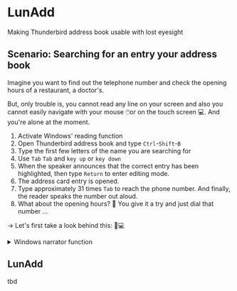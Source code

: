 # LunAdd
Making Thunderbird address book usable with lost eyesight

## Scenario: Searching for an entry your address book
Imagine you want to find out the telephone number and check the opening hours of a restaurant, a doctor's.

But, only trouble is, you cannot read any line on your screen and also you cannot easily navigate with your mouse 🖱️or on the touch screen 💻.
And you're alone at the moment.

1. Activate Windows' reading function
2. Open Thunderbird address book and type `Ctrl`-`Shift`-`B`
3. Type the first few letters of the name you are searching for
4. Use `Tab` `Tab` and `key up` or `key down`
5. When the speaker announces that the correct entry has been highlighted, then type `Return` to enter editing mode.
6. The address card entry is opened.
7. Type approximately 31 times `Tab` to reach the phone number. And finally, the reader speaks the number out aloud.
8. What about the opening hours? 🤔 You give it a try and just dial that number &hellip; 

&rightarrow; Let's first take a look behind this: 🔎💻
<details><summary>Windows narrator function</summary>

## Windows Narrator function
### Usability issues
While Narrator is activated, some issues come up like the following examples:
- In one tab of browser, you write a message, then you open a new tab with your mouse and try to type in an URL or a search term. And you cannot type anything there. Sometimes this works, sometimes it does not. However, using `Ctrl`-`T` instead of a mouse click, it works.
- The narrator may read out the surrounding context menu strips of your browser instead of the content of a web page you have just opened.
- In bilingual contexts, the narrator language can mix. (*As I type this on a German OS, I mark one captital letter and it reads out "Großschreibung W" like "grows-shreebenk double-u"... 🤨*)

### Using Narrator with Thunderbird
* Windows screenreading assistance reads aloud any text field you click on. For example if an error message dialog pops up, you hear the content of it.
* But it does not read aloud any read-only fields of Thunderbird adress book.<br>(*🤷‍♀️If you found that it actually does, by installing some add-on, a special keyboard shortcut, some hidden (registry) setting im Windows 10-11, just, please let me know! 🤷‍♀️*)
</details>

## LunAdd
tbd
